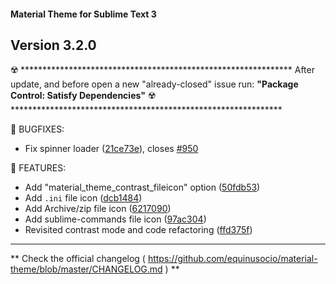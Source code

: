 #### Material Theme for Sublime Text 3

## Version 3.2.0

☢️ **************************************************************
    After update, and before open a new "already-closed" issue run:
    **"Package Control: Satisfy Dependencies"**
☢️ **************************************************************

📣 BUGFIXES:

  * Fix spinner loader ([21ce73e](https://github.com/equinusocio/material-theme/commit/21ce73e)), closes [#950](https://github.com/equinusocio/material-theme/issues/950)

📣 FEATURES:

  * Add "material_theme_contrast_fileicon" option ([50fdb53](https://github.com/equinusocio/material-theme/commit/50fdb53))
  * Add `.ini` file icon ([dcb1484](https://github.com/equinusocio/material-theme/commit/dcb1484))
  * Add Archive/zip file icon ([6217090](https://github.com/equinusocio/material-theme/commit/6217090))
  * Add sublime-commands file icon ([97ac304](https://github.com/equinusocio/material-theme/commit/97ac304))
  * Revisited contrast mode and code refactoring ([ffd375f](https://github.com/equinusocio/material-theme/commit/ffd375f))


********************************************************************************

** Check the official changelog ( https://github.com/equinusocio/material-theme/blob/master/CHANGELOG.md  ) **
